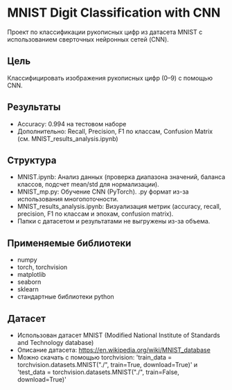 # MNIST Digit Classification with CNN

Проект по классификации рукописных цифр из датасета MNIST с использованием сверточных нейронных сетей (CNN).

## Цель
Классифицировать изображения рукописных цифр (0–9) с помощью CNN.

## Результаты
- Accuracy: 0.994 на тестовом наборе
- Дополнительно: Recall, Precision, F1 по классам, Confusion Matrix (см. MNIST_results_analysis.ipynb)

## Структура
- MNIST.ipynb: Анализ данных (проверка диапазона значений, баланса классов, подсчет mean/std для нормализации).
- MNIST_mp.py: Обучение CNN (PyTorch). .py формат из-за использования многопоточности.
- MNIST_results_analysis.ipynb: Визуализация метрик (accuracy, recall, precision, F1 по классам и эпохам, confusion matrix).
- Папки с датасетом и результатами не выгружены из-за объема.

## Применяемые библиотеки
- numpy
- torch, torchvision
- matplotlib
- seaborn
- sklearn
- стандартные библиотеки python

## Датасет
- Использован датасет MNIST (Modified National Institute of Standards and Technology database)
- Описание датасета: https://en.wikipedia.org/wiki/MNIST_database
- Можно скачать с помощью torchvision: 'train_data = torchvision.datasets.MNIST("./", train=True, download=True)' и 'test_data = torchvision.datasets.MNIST("./", train=False, download=True)'
